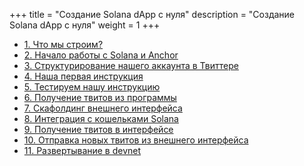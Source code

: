 +++
title = "Создание Solana dApp c нуля"
description = "Создание Solana dApp c нуля"
weight = 1
+++

- [1. Что мы строим?](what-are-we-building/)
- [2. Начало работы с Solana и Anchor](getting-started-with-solana-and-anchor/)
- [3. Структурирование нашего аккаунта в Твиттере](structuring-our-tweet-account/)
- [4. Наша первая инструкция](our-first-instruction/)
- [5. Тестируем нашу инструкцию](testing-our-instruction/)
- [6. Получение твитов из программы](fetching-tweets-from-the-program/)
- [7. Скафолдинг внешнего интерфейса](scaffolding-the-frontend/)
- [8. Интеграция с кошельками Solana](integrating-with-solana-wallets/)
- [9. Получение твитов в интерфейсе](fetching-tweets-in-the-frontend/)
- [10. Отправка новых твитов из внешнего интерфейса](sending-new-tweets-from-the-frontend/)
- [11. Развертывание в devnet](deploying-to-devnet/)